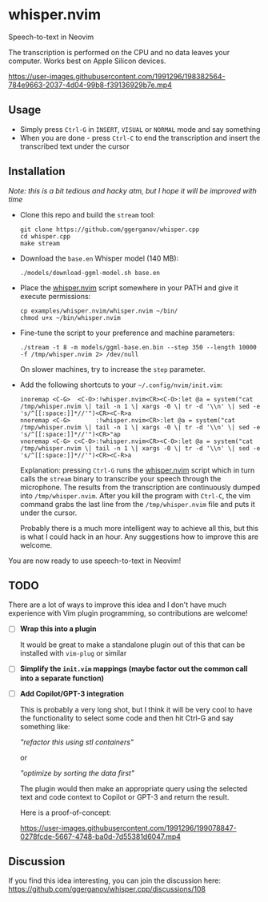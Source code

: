 # whisper.nvim

Speech-to-text in Neovim

The transcription is performed on the CPU and no data leaves your computer. Works best on Apple Silicon devices.

https://user-images.githubusercontent.com/1991296/198382564-784e9663-2037-4d04-99b8-f39136929b7e.mp4

## Usage

- Simply press `Ctrl-G` in `INSERT`, `VISUAL` or `NORMAL` mode and say something
- When you are done - press `Ctrl-C` to end the transcription and insert the transcribed text under the cursor

## Installation

*Note: this is a bit tedious and hacky atm, but I hope it will be improved with time*

- Clone this repo and build the `stream` tool:

  ```
  git clone https://github.com/ggerganov/whisper.cpp
  cd whisper.cpp
  make stream
  ```

- Download the `base.en` Whisper model (140 MB):

  ```
  ./models/download-ggml-model.sh base.en
  ```

- Place the [whisper.nvim](whisper.nvim) script somewhere in your PATH and give it execute permissions:

  ```
  cp examples/whisper.nvim/whisper.nvim ~/bin/
  chmod u+x ~/bin/whisper.nvim
  ```

- Fine-tune the script to your preference and machine parameters:

  ```
  ./stream -t 8 -m models/ggml-base.en.bin --step 350 --length 10000 -f /tmp/whisper.nvim 2> /dev/null
  ```

  On slower machines, try to increase the `step` parameter.

- Add the following shortcuts to your `~/.config/nvim/init.vim`:

  ```
  inoremap <C-G>  <C-O>:!whisper.nvim<CR><C-O>:let @a = system("cat /tmp/whisper.nvim \| tail -n 1 \| xargs -0 \| tr -d '\\n' \| sed -e 's/^[[:space:]]*//'")<CR><C-R>a
  nnoremap <C-G>       :!whisper.nvim<CR>:let @a = system("cat /tmp/whisper.nvim \| tail -n 1 \| xargs -0 \| tr -d '\\n' \| sed -e 's/^[[:space:]]*//'")<CR>"ap
  vnoremap <C-G> c<C-O>:!whisper.nvim<CR><C-O>:let @a = system("cat /tmp/whisper.nvim \| tail -n 1 \| xargs -0 \| tr -d '\\n' \| sed -e 's/^[[:space:]]*//'")<CR><C-R>a
  ```
  
  Explanation: pressing `Ctrl-G` runs the [whisper.nvim](whisper.nvim) script which in turn calls the `stream` binary to transcribe your speech through the microphone. The results from the transcription are continuously dumped into `/tmp/whisper.nvim`. After you kill the program with `Ctrl-C`, the vim command grabs the last line from the `/tmp/whisper.nvim` file and puts it under the cursor.
  
  Probably there is a much more intelligent way to achieve all this, but this is what I could hack in an hour. Any suggestions how to improve this are welcome.
  
You are now ready to use speech-to-text in Neovim!

## TODO

There are a lot of ways to improve this idea and I don't have much experience with Vim plugin programming, so contributions are welcome! 

- [ ] **Wrap this into a plugin**
  
  It would be great to make a standalone plugin out of this that can be installed with `vim-plug` or similar
  
- [ ] **Simplify the `init.vim` mappings (maybe factor out the common call into a separate function)**
- [ ] **Add Copilot/GPT-3 integration**

  This is probably a very long shot, but I think it will be very cool to have the functionality to select some code and then hit Ctrl-G and say something like:
  
  *"refactor this using stl containers"*
  
  or
  
  *"optimize by sorting the data first"*
  
  The plugin would then make an appropriate query using the selected text and code context to Copilot or GPT-3 and return the result.
  
  Here is a proof-of-concept:
  
  https://user-images.githubusercontent.com/1991296/199078847-0278fcde-5667-4748-ba0d-7d55381d6047.mp4
    

## Discussion

If you find this idea interesting, you can join the discussion here: https://github.com/ggerganov/whisper.cpp/discussions/108
